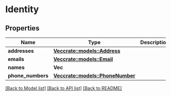 # Identity

## Properties

Name | Type | Description | Notes
------------ | ------------- | ------------- | -------------
**addresses** | [**Vec<crate::models::Address>**](Address.md) |  | 
**emails** | [**Vec<crate::models::Email>**](Email.md) |  | 
**names** | **Vec<String>** |  | 
**phone_numbers** | [**Vec<crate::models::PhoneNumber>**](PhoneNumber.md) |  | 

[[Back to Model list]](../README.md#documentation-for-models) [[Back to API list]](../README.md#documentation-for-api-endpoints) [[Back to README]](../README.md)


